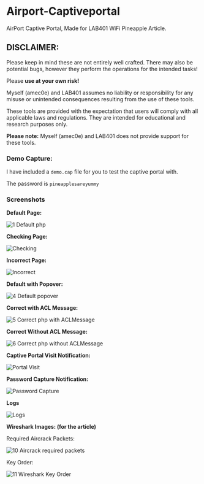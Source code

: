 

# Airport-Captiveportal
AirPort Captive Portal, Made for LAB401 WiFi Pineapple Article.

## DISCLAIMER:

Please keep in mind these are not entirely well crafted. There may also be potential bugs, however they perform the operations for the intended tasks!

Please **use at your own risk!**

Myself (amec0e) and LAB401 assumes no liability or responsibility for any misuse or unintended consequences resulting from the use of these tools.

These tools are provided with the expectation that users will comply with all applicable laws and regulations. They are intended for educational and research purposes only.

**Please note:** Myself (amec0e) and LAB401 does not provide support for these tools.

### Demo Capture:

I have included a `demo.cap` file for you to test the captive portal with.

The password is `pineapplesareyummy`

### Screenshots

**Default Page:**

![1  Default php](https://github.com/amec0e/Airport-Captiveportal/assets/88857687/df386727-b7fe-421c-ab4e-f39d0f392b55)


**Checking Page:**

![Checking](https://github.com/amec0e/Airport-Captiveportal/assets/88857687/823a47db-1cc1-4499-878d-db8706e943bf)

**Incorrect Page:**

![Incorrect](https://github.com/amec0e/Airport-Captiveportal/assets/88857687/aa745a90-5532-4d4f-8b28-774efbc46e8c)

**Default with Popover:**

![4  Default popover](https://github.com/amec0e/Airport-Captiveportal/assets/88857687/ed9dba94-f456-49f0-9c5e-0a481e3cda96)

**Correct with ACL Message:**

![5  Correct php with ACLMessage](https://github.com/amec0e/Airport-Captiveportal/assets/88857687/3a49f216-1f95-49a4-a9db-0c07788e0392)

**Correct Without ACL Message:**

![6  Correct php without ACLMessage](https://github.com/amec0e/Airport-Captiveportal/assets/88857687/e07b6172-a156-4514-aa66-0ce2b963a4c8)

**Captive Portal Visit Notification:**

![Portal Visit](https://github.com/amec0e/Airport-Captiveportal/assets/88857687/a5ebac6f-f91b-4371-8d11-250a56937d3f)

**Password Capture Notification:**

![Password Capture](https://github.com/amec0e/Airport-Captiveportal/assets/88857687/0cf2bce7-3074-4d7a-a565-5532c631ec40)

**Logs**

![Logs](https://github.com/amec0e/Airport-Captiveportal/assets/88857687/70338473-5478-45a8-ba53-fcfb831bba1e)

**Wireshark Images: (for the article)**

Required Aircrack Packets:

![10  Aircrack required packets](https://github.com/amec0e/Airport-Captiveportal/assets/88857687/49672c25-d70c-44d3-9eea-a19478770604)

Key Order:

![11  Wireshark Key Order](https://github.com/amec0e/Airport-Captiveportal/assets/88857687/d7f50986-c074-49cb-a0b7-b3dab92c939c)
